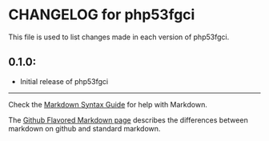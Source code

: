 # CHANGELOG for php53fgci

This file is used to list changes made in each version of php53fgci.

## 0.1.0:

* Initial release of php53fgci

- - -
Check the [Markdown Syntax Guide](http://daringfireball.net/projects/markdown/syntax) for help with Markdown.

The [Github Flavored Markdown page](http://github.github.com/github-flavored-markdown/) describes the differences between markdown on github and standard markdown.
